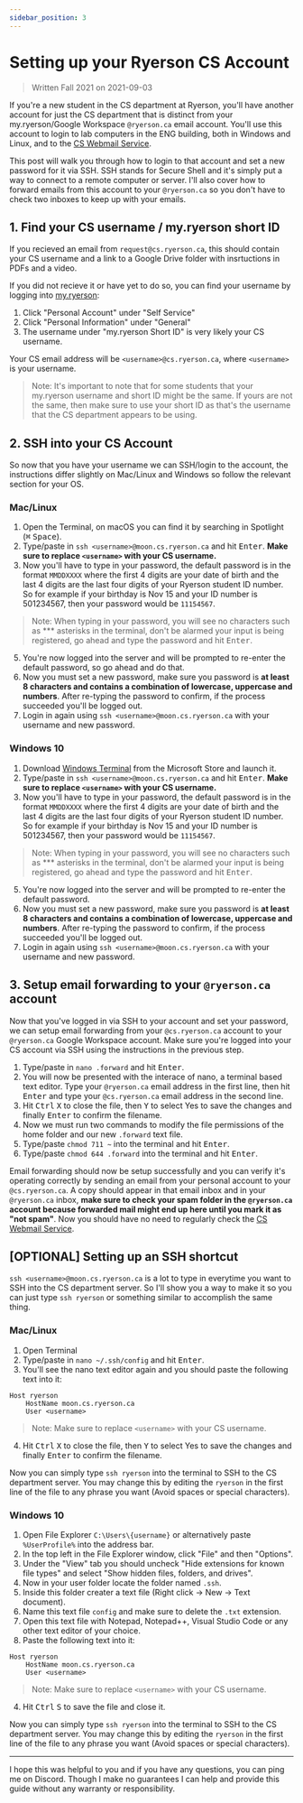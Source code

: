 ```yaml
---
sidebar_position: 3
---
```


# Setting up your Ryerson CS Account
> Written Fall 2021 on 2021-09-03

If you're a new student in the CS department at Ryerson, you'll have another account for just the CS department that is distinct from your my.ryerson/Google Workspace `@ryerson.ca` email account. You'll use this account to login to lab computers in the ENG building, both in Windows and Linux, and to the [CS Webmail Service](https://webmail.cs.ryerson.ca/l).

This post will walk you through how to login to that account and set a new password for it via SSH. SSH stands for Secure Shell and it's simply put a way to connect to a remote computer or server. I'll also cover how to forward emails from this account to your `@ryerson.ca` so you don't have to check two inboxes to keep up with your emails.

## 1. Find your CS username / my.ryerson short ID
If you recieved an email from `request@cs.ryerson.ca`, this should contain your CS username and a link to a Google Drive folder with insrtuctions in PDFs and a video.

If you did not recieve it or have yet to do so, you can find your username by logging into [my.ryerson](https://my.ryerson.ca):

1. Click "Personal Account" under "Self Service"
2. Click "Personal Information" under "General"
3. The username under "my.ryerson Short ID" is very likely your CS username.

Your CS email address will be `<username>@cs.ryerson.ca`, where `<username>` is your username.

> Note: It's important to note that for some students that your my.ryerson username and short ID might be the same. If yours are not the same, then make sure to use your short ID as that's the username that the CS department appears to be using.

## 2. SSH into your CS Account
So now that you have your username we can SSH/login to the account, the instructions differ slightly on Mac/Linux and Windows so follow the relevant section for your OS.

### Mac/Linux
1. Open the Terminal, on macOS you can find it by searching in Spotlight (<kbd>⌘</kbd> <kbd>Space</kbd>).
2. Type/paste in `ssh <username>@moon.cs.ryerson.ca` and hit <kbd>Enter</kbd>. **Make sure to replace `<username>` with your CS username.**
3. Now you'll have to type in your password, the default password is in the format `MMDDXXXX` where the first 4 digits are your date of birth and the last 4 digits are the last four digits of your Ryerson student ID number. So for example if your birthday is Nov 15 and your ID number is 501234567, then your password would be `11154567`.
> Note: When typing in your password, you will see no characters such as \*\*\* asterisks in the terminal, don't be alarmed your input is being registered, go ahead and type the password and hit <kbd>Enter</kbd>.
5. You're now logged into the server and will be prompted to re-enter the default password, so go ahead and do that.
6. Now you must set a new password, make sure you password is **at least 8 characters and contains a combination of lowercase, uppercase and numbers**. After re-typing the password to confirm, if the process succeeded you'll be logged out.
7. Login in again using `ssh <username>@moon.cs.ryerson.ca`  with your username and new password.

### Windows 10
1. Download [Windows Terminal](https://aka.ms/terminal) from the Microsoft Store and launch it.
2. Type/paste in `ssh <username>@moon.cs.ryerson.ca` and hit <kbd>Enter</kbd>. **Make sure to replace `<username>` with your CS username.**
3. Now you'll have to type in your password, the default password is in the format `MMDDXXXX` where the first 4 digits are your date of birth and the last 4 digits are the last four digits of your Ryerson student ID number. So for example if your birthday is Nov 15 and your ID number is 501234567, then your password would be `11154567`.
> Note: When typing in your password, you will see no characters such as \*\*\* asterisks in the terminal, don't be alarmed your input is being registered, go ahead and type the password and hit <kbd>Enter</kbd>.
5. You're now logged into the server and will be prompted to re-enter the default password.
6. Now you must set a new password, make sure you password is **at least 8 characters and contains a combination of lowercase, uppercase and numbers**. After re-typing the password to confirm, if the process succeeded you'll be logged out.
7. Login in again using `ssh <username>@moon.cs.ryerson.ca`  with your username and new password.

## 3. Setup email forwarding to your `@ryerson.ca` account
Now that you've logged in via SSH to your account and set your password, we can setup email forwarding from your `@cs.ryerson.ca` account to your `@ryerson.ca`  Google Workspace account. Make sure you're logged into your CS account via SSH using the instructions in the previous step.

1. Type/paste in `nano .forward` and hit <kbd>Enter</kbd>.
2. You will now be presented with the interace of nano, a terminal based text editor. Type your `@ryerson.ca`  email address in the first line, then hit <kbd>Enter</kbd> and type your `@cs.ryerson.ca` email address in the second line.
3. Hit <kbd>Ctrl</kbd> <kbd>X</kbd> to close the file, then <kbd>Y</kbd> to select Yes to save the changes and finally <kbd>Enter</kbd> to confirm the filename.
4. Now we must run two commands to modify the file permissions of the home folder and our new `.forward` text file.
5. Type/paste `chmod 711 ~` into the terminal and hit <kbd>Enter</kbd>.
6. Type/paste `chmod 644 .forward` into the terminal and hit <kbd>Enter</kbd>.

Email forwarding should now be setup successfully and you can verify it's operating correctly by sending an email from your personal account to your `@cs.ryerson.ca`. A copy should appear in that email inbox and in your `@ryerson.ca` inbox, **make sure to check your spam folder in the `@ryerson.ca` account because forwarded mail might end up here until you mark it as "not spam"**. Now you should have no need to regularly check the [CS Webmail Service](https://webmail.cs.ryerson.ca/l).

## \[OPTIONAL\] Setting up an SSH shortcut
`ssh <username>@moon.cs.ryerson.ca` is a lot to type in everytime you want to SSH into the CS department server. So I'll show you a way to make it so you can just type `ssh ryerson` or something similar to accomplish the same thing.

### Mac/Linux
1. Open Terminal 
2. Type/paste in `nano ~/.ssh/config` and hit <kbd>Enter</kbd>.
3. You'll see the nano text editor again and you should paste the following text into it:
```
Host ryerson
    HostName moon.cs.ryerson.ca
    User <username>
```
> Note: Make sure to replace `<username>` with your CS username.

4. Hit <kbd>Ctrl</kbd> <kbd>X</kbd> to close the file, then <kbd>Y</kbd> to select Yes to save the changes and finally <kbd>Enter</kbd> to confirm the filename.

Now you can simply type `ssh ryerson` into the terminal to SSH to the CS department server. You may change this by editing the `ryerson` in the first line of the file to any phrase you want (Avoid spaces or special characters).

### Windows 10
1. Open File Explorer `C:\Users\{username}` or alternatively paste `%UserProfile%` into the address bar.
2. In the top left in the File Explorer window, click "File" and then "Options".
3. Under the "View" tab you should uncheck "Hide extensions for known file types" and select "Show hidden files, folders, and drives".
4. Now in your user folder locate the folder named `.ssh`.
5. Inside this folder creater a text file (Right click → New → Text document).
6. Name this text file `config` and make sure to delete the `.txt` extension.
7. Open this text file with Notepad, Notepad++, Visual Studio Code or any other text editor of your choice.
8. Paste the following text into it:
```
Host ryerson
    HostName moon.cs.ryerson.ca
    User <username>
```
> Note: Make sure to replace `<username>` with your CS username.

4. Hit <kbd>Ctrl</kbd> <kbd>S</kbd> to save the file and close it.

Now you can simply type `ssh ryerson` into the terminal to SSH to the CS department server. You may change this by editing the `ryerson` in the first line of the file to any phrase you want (Avoid spaces or special characters).

---

I hope this was helpful to you and if you have any questions, you can ping me on Discord. Though I make no guarantees I can help and provide this guide without any warranty or responsibility.
